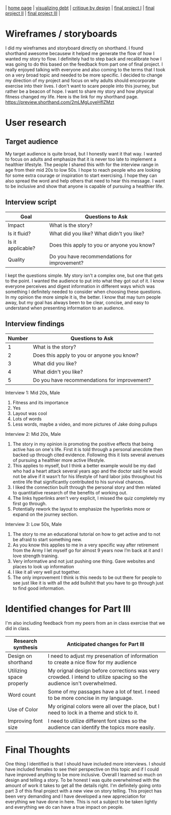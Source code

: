 | [home page](README.md) | [visualizing debt](visualizing-government-debt.md) | [critique by design](critique-by-design.md) | [final project I](finalproject1.md) | [final project II](final-project-part-two.md) | [final project III](final-project-part-three.md) |

# Wireframes / storyboards
I did my wireframes and storyboard directly on shorthand. I found shorthand awesome becausew it helped me generate the flow of how I wanted my story to flow. I definitely had to step back and recalibrate how I was going to do this based on the feedback from part one of final project. I really enjoyed talking with everyone and also coming to the terms that I took on a very broad topic and needed to be more specific. I decided to change my direction of my project and focus on why adults should encorporate exercise into their lives. I don't want to scare people into this journey, but rather be a beacon of hope. I want to share my story and how physical fitness changed my life. 
Here is the link for my shorthand page. https://preview.shorthand.com/2mLMgLoyeHflZMzt

# User research 

## Target audience
My target audience is quite broad, but I honestly want it that way. I wanted to focus on adults and emphasize that it is never too late to implement a healthier lifestyle. The people I shared this with for the interview range in age from their mid 20s to low 50s. I hope to reach people who are looking for some extra courage or inspiration to start exercising. I hope they can also spread the word and help others that need to hear this message. I want to be inclusive and show that anyone is capable of pursuing a healthier life. 

## Interview script

| Goal                | Questions to Ask                            |
|---------------------|---------------------------------------------|
| Impact              | What is the story?                          |
| Is it fluid?        | What did you like? What didn't you like?    |
| Is it applicable?   | Does this apply to you or anyone you know?  |
| Quality             | Do you have recommendations for improvement?|

I kept the questions simple. My story isn't a complex one, but one that gets to the point. I wanted the audience to put into what they got out of it. I know everyone perceives and digest information in different ways which was something I definitely needed to consider when choosing these questions. In my opinion the more simple it is, the better. I know that may turn people away, but my goal has always been to be clear, concise, and easy to understand when presenting information to an audience. 

## Interview findings
| Number | Questions to Ask                            |
|--------|---------------------------------------------|
| 1      | What is the story?                          |
| 2      | Does this apply to you or anyone you know?  |
| 3      | What did you like?                          |
| 4      | What didn't you like?                       |
|5       | Do you have recommendations for improvement?| 

Interview 1: Mid 20s, Male
1) Fitness and its importance
2) Yes
3) Layout was cool
4) Lots of words
5) Less words, maybe a video, and more pictures of Jake doing pullups

Interview 2: Mid 20s, Male 
1. The story in my opinion is promoting the positive effects that being active has on one's life. First it is told through a personal anecdote then backed up through cited evidence. Following this it lists several avenues of pursuing a healthier more active lifestyle.
2. This applies to myself, but I think a better example would be my dad who had a heart attack several years ago and the doctor said he would not be alive if it wasn't for his lifestyle of hard labor jobs throughout his entire life that significantly contributed to his survival chances.
3. I liked the connection built through the personal story and then related to quantitative research of the benefits of working out. 
4. The links hyperlinks aren't very explicit, I missed the quiz completely my first go through. 
5. Potentially rework the layout to emphasize the hyperlinks more or expand on the journey section.

Interview 3: Low 50s, Male
1. The story to me an educational tutorial on how to get active and to not be afraid to start something new. 
2. As you know this applies to me in a very specific way after retirement from the Army I let myself go for almost 9 years now I’m back at it and I love strength training. 
3. Very informative and not just pushing one thing.  Gave websites and places to look up information 
4. I like it all very well put together. 
5. The only improvement I think is this needs to be out there for people to see just like it is with all the add bullshit that you have to go through just to find good information.

# Identified changes for Part III
I'm also including feedback from my peers from an in class exercise that we did in class. 

| Research synthesis                       | Anticipated changes for Part III                                                                                     |
|------------------------------------------|----------------------------------------------------------------------------------------------------------------------|
| Design on shorthand                      | I need to adjust my presenation of information to create a nice flow for my audience                                 |
| Utilizing space properly                 | My orignal design before corrections was very crowded. I intend to utilize spacing so the audience isn't overwhelmed.|
| Word count                               | Some of my passages have a lot of text. I need to be more concise in my language.                                    |
| Use of Color                             | My original colors were all over the place, but I need to lock in a theme and stick to it.                           |
| Improving font size                      | I need to utilize different font sizes so the audience can identify the topics more easily.                          |

# Final Thoughts 
One thing I identified is that I should have included more interviews. I should have included females to see their perspective on this topic and if I could have improved anything to be more inclusive. Overall I learned so much on design and telling a story. To be honest I was quite overwhelmed with the amount of work it takes to get all the details right. I'm definitely going onto part 3 of this final project with a new view on story telling. This project has been very demanding and I have developed a new appreciation for everything we have done in here. This is not a subject to be taken lightly and everything we do can have a true impact on people. 

